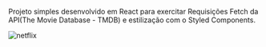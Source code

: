 Projeto simples desenvolvido em React para exercitar Requisições Fetch da API(The Movie Database - TMDB) e estilização com o Styled Components.

![netflix](https://user-images.githubusercontent.com/78752003/181808360-4beb73dc-e54b-458c-bcb0-9eb58db4943a.jpg)
